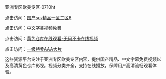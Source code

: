 亚洲专区欧美专区-0710ht

点击访问：<a href="https://heiliaoga6s9v.pages.dev">国产suv精品一区二区6</a>

点击访问：<a href="https://heiliaoxwd5i8.pages.dev">中文字幕视频免费</a>

点击访问：<a href="https://heiliaowt0d7p.pages.dev">黄色仓库在线观看-无码不卡在线视频</a>

点击访问：<a href="https://heiliaowzu4ur.pages.dev">一级特黄AAA大片</a>

这些资源平台专注于亚洲专区欧美专区内容，提供国产精品、中文字幕免费视频以及高清黄色仓库影视。视频分类齐全，支持在线播放，保障用户高清流畅观看体验。

<span style="display:none;">[Canonical link](）</span>
